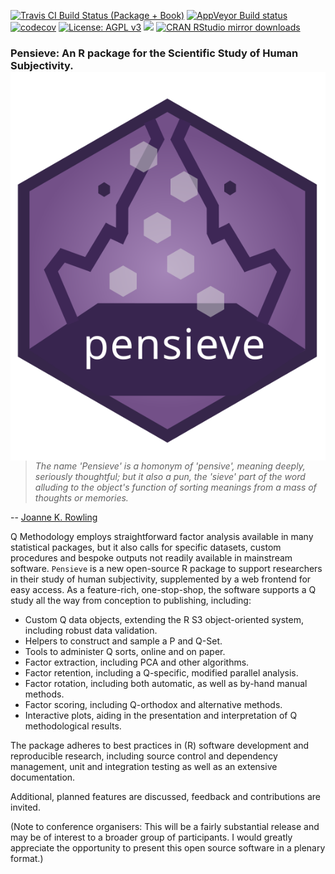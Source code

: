 [![Travis CI Build Status (Package + Book)](https://travis-ci.org/maxheld83/pensieve.svg?branch=master)](https://travis-ci.org/maxheld83/pensieve)
[![AppVeyor Build status](https://ci.appveyor.com/api/projects/status/9ip5xkw34mkfcewu/branch/master?svg=true)](https://ci.appveyor.com/project/maxheld83/pensieve/branch/master)
[![codecov](https://codecov.io/gh/maxheld83/pensieve/branch/master/graph/badge.svg)](https://codecov.io/gh/maxheld83/pensieve)
[![License: AGPL v3](https://img.shields.io/badge/License-AGPL%20v3-blue.svg)](http://www.gnu.org/licenses/agpl-3.0)
[![](http://www.r-pkg.org/badges/version/pensieve)](http://www.r-pkg.org/pkg/pensieve)
[![CRAN RStudio mirror downloads](http://cranlogs.r-pkg.org/badges/pensieve)](http://www.r-pkg.org/pkg/pensieve)

### Pensieve: An R package for the Scientific Study of Human Subjectivity. <img src="docs/book/pensieve-logo.svg" align="right" />

> *The name 'Pensieve' is a homonym of 'pensive', meaning deeply, seriously thoughtful; but it also a pun, the 'sieve' part of the word alluding to the object's function of sorting meanings from a mass of thoughts or memories.*

-- [Joanne K. Rowling](https://www.pottermore.com/writing-by-jk-rowling/pensieve)

Q Methodology employs straightforward factor analysis available in many statistical packages, but it also calls for specific datasets, custom procedures and bespoke outputs not readily available in mainstream software.
`Pensieve` is a new open-source R package to support researchers in their study of human subjectivity, supplemented by a web frontend for easy access.
As a feature-rich, one-stop-shop, the software supports a Q study all the way from conception to publishing, including:

- Custom Q data objects, extending the R S3 object-oriented system, including robust data validation.
- Helpers to construct and sample a P and Q-Set.
- Tools to administer Q sorts, online and on paper.
- Factor extraction, including PCA and other algorithms.
- Factor retention, including a Q-specific, modified parallel analysis.
- Factor rotation, including both automatic, as well as by-hand manual methods.
- Factor scoring, including Q-orthodox and alternative methods.
- Interactive plots, aiding in the presentation and interpretation of Q methodological results.

The package adheres to best practices in (R) software development and reproducible research, including source control and dependency management, unit and integration testing as well as an extensive documentation.

Additional, planned features are discussed, feedback and contributions are invited.

(Note to conference organisers: This will be a fairly substantial release and may be of interest to a broader group of participants. I would greatly appreciate the opportunity to present this open source software in a plenary format.)
